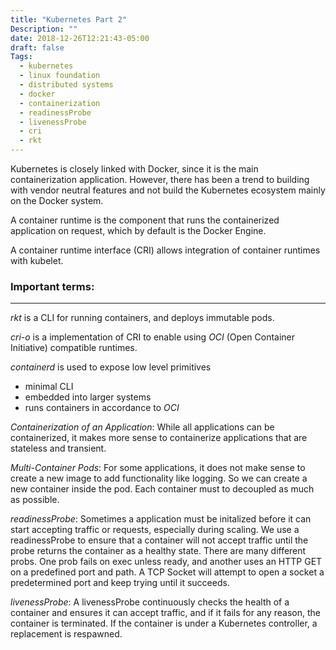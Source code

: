 ```yaml
---
title: "Kubernetes Part 2"
Description: ""
date: 2018-12-26T12:21:43-05:00
draft: false
Tags:
  - kubernetes
  - linux foundation
  - distributed systems
  - docker
  - containerization
  - readinessProbe
  - livenessProbe
  - cri
  - rkt
---
```


Kubernetes is closely linked with Docker, since it is the main containerization application. However, there has been a trend to building with vendor neutral features and not build the Kubernetes ecosystem mainly on the Docker system.

A container runtime is the component that runs the containerized application on request, which by default is the Docker Engine.

A container runtime interface (CRI) allows integration of container runtimes with kubelet.

### Important terms:
------------

_rkt_ is a CLI for running containers, and deploys immutable pods.

_cri-o_ is a implementation of CRI to enable using _OCI_ (Open Container Initiative) compatible runtimes.

_containerd_ is used to expose low level primitives
* minimal CLI
* embedded into larger systems
* runs containers in accordance to _OCI_

_Containerization of an Application_:
While all applications can be containerized, it makes more sense to containerize applications that are stateless and transient.

_Multi-Container Pods_:
For some applications, it does not make sense to create a new image to add functionality like logging. So we can create a new container inside the pod. Each container must to decoupled as much as possible.

_readinessProbe_:
Sometimes a application must be initalized before it can start accepting traffic or requests, especially during scaling. We use a readinessProbe to ensure that a container will not accept traffic until the probe returns the container as a healthy state. There are many different probs. One prob fails on exec unless ready, and another uses an HTTP GET on a predefined port and path. A TCP Socket will attempt to open a socket a predetermined port and keep trying until it succeeds.

_livenessProbe_:
A livenessProbe continuously checks the health of a container and ensures it can accept traffic, and if it fails for any reason, the container is terminated. If the container is under a Kubernetes controller, a replacement is respawned.

